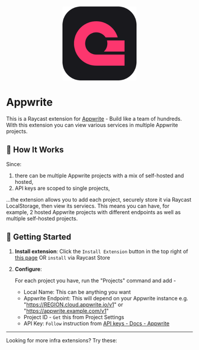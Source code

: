 <p align="center">
    <img src="./assets/appwrite@dark.png" width="200" height="200" />
</p>

# Appwrite

This is a Raycast extension for [Appwrite](https://appwrite.io/) - Build like a team of hundreds. With this extension you can view various services in multiple Appwrite projects.

## 🤔 How It Works

Since:
    
1. there can be multiple Appwrite projects with a mix of self-hosted and hosted,
2. API keys are scoped to single projects,

...the extension allows you to add each project, securely store it via Raycast LocalStorage, then view its serviecs. This means you can have, for example, 2 hosted Appwrite projects with different endpoints as well as multiple self-hosted projects.

## 🚀 Getting Started

1. **Install extension**: Click the `Install Extension` button in the top right of [this page](https://www.raycast.com/xmok/appwrite) OR `install` via Raycast Store

2. **Configure**:

    For each project you have, run the "Projects" command and add -

    - Local Name: This can be anything you want
    - Appwrite Endpoint: This will depend on your Appwrite instance e.g. "https://REGION.cloud.appwrite.io/v1" or "https://appwrite.example.com/v1"
    - Project ID - `Get` this from Project Settings
    - API Key: `Follow` instruction from [API keys - Docs - Appwrite](https://appwrite.io/docs/advanced/platform/api-keys)

---

Looking for more infra extensions? Try these:

<a title="Install coolify Raycast Extension" href="https://www.raycast.com/xmok/coolify"><img src="https://www.raycast.com/xmok/coolify/install_button@2x.png?v=1.1" height="64" alt="" style="height: 64px;"></a>
<a title="Install cyberpanel Raycast Extension" href="https://www.raycast.com/xmok/cyberpanel"><img src="https://www.raycast.com/xmok/cyberpanel/install_button@2x.png?v=1.1" height="64" alt="" style="height: 64px;"></a>
<a title="Install hestiacp-admin Raycast Extension" href="https://www.raycast.com/xmok/hestiacp-admin"><img src="https://www.raycast.com/xmok/hestiacp-admin/install_button@2x.png?v=1.1" height="64" alt="" style="height: 64px;"></a>
<a title="Install neon Raycast Extension" href="https://www.raycast.com/xmok/neon"><img src="https://www.raycast.com/xmok/neon/install_button@2x.png?v=1.1" height="64" alt="" style="height: 64px;"></a>
<a title="Install oci Raycast Extension" href="https://www.raycast.com/xmok/oci"><img src="https://www.raycast.com/xmok/oci/install_button@2x.png?v=1.1" height="64" alt="" style="height: 64px;"></a>
<a title="Install pocketbase Raycast Extension" href="https://www.raycast.com/xmok/pocketbase"><img src="https://www.raycast.com/xmok/pocketbase/install_button@2x.png?v=1.1" height="64" alt="" style="height: 64px;"></a>